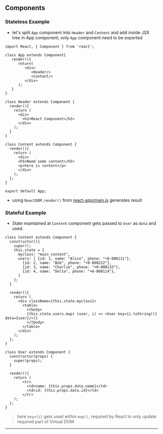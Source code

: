 
## Components

### Stateless Example

* let's split `App` component into `Header` and `Content` and add inside JSX tree in App component; only `App` component need to be exported

```
import React, { Component } from 'react';

class App extends Component{
   render(){
      return(
         <div>
            <Header/>
            <Content/>
         </div>
      );
   }
}

class Header extends Component {
  render(){
    return (
      <div>
        <h2>React Component</h2>
      </div>
    );
  }
}

class Content extends Component {
  render(){
    return (
      <div>
      <h5>Need some content</h5>
      <p>here is content</p>
      </div>
    );
  };
}

export default App;
```

* using `ReactDOM.render()` from [react-app/main.js](./react-app/main.js) generates result


### Stateful Example

* State maintained at `Content` component gets passed to `User` as `data` and used.

```
class Content extends Component {
  constructor(){
    super();
    this.state = {
      myclass: "main_content",
      users: [ {id: 1, name: "Alice", phone: "+0-000111"},
        {id: 2, name: "Bob", phone: "+0-000222"},
        {id: 3, name: "Charlie", phone: "+0-000133"},
        {id: 4, name: "Delta", phone: "+0-000114"},
      ]
    };
  }

  render(){
    return (
      <div className={this.state.myclass}>
        <table>
          <tbody>
          {this.state.users.map( (user, i) => <User key={i.toString()} data={user}/>)}
          </tbody>
        </table>
      </div>
    );
  };
}

class User extends Component {
  constructor(props) {
    super(props);
  }

  render(){
    return (
        <tr>
          <td>name: {this.props.data.name}</td>
          <td>id: {this.props.data.id}</td>
        </tr>
    );
  };
}
```

> here `key={i}` gets used within `map()`, required by React to only update required part of Virtual DOM

---
